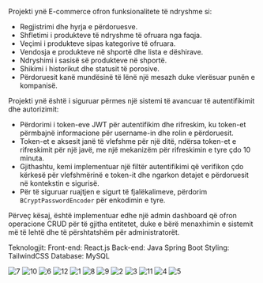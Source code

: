 Projekti ynë E-commerce ofron funksionalitete të ndryshme si:
- Regjistrimi dhe hyrja e përdoruesve.
- Shfletimi i produkteve të ndryshme të ofruara nga faqja.
- Veçimi i produkteve sipas kategorive të ofruara.
- Vendosja e produkteve në shportë dhe lista e dëshirave.
- Ndryshimi i sasisë së produkteve në shportë.
- Shikimi i historikut dhe statusit të porosive.
- Përdoruesit kanë mundësinë të lënë një mesazh duke vlerësuar punën e kompanisë.

Projekti ynë është i siguruar përmes një sistemi të avancuar të autentifikimit dhe autorizimit:
- Përdorimi i token-eve JWT për autentifikim dhe rifreskim, ku token-et përmbajnë informacione për username-in dhe rolin e përdoruesit.
- Token-et e aksesit janë të vlefshme për një ditë, ndërsa token-et e rifreskimit për një javë, me një mekanizëm për rifreskimin e tyre çdo 10 minuta.
- Gjithashtu, kemi implementuar një filtër autentifikimi që verifikon çdo kërkesë për vlefshmërinë e token-it dhe ngarkon detajet e përdoruesit në kontekstin e sigurisë.
- Për të siguruar ruajtjen e sigurt të fjalëkalimeve, përdorim `BCryptPasswordEncoder` për enkodimin e tyre.

Përveç kësaj, është implementuar edhe një admin dashboard që ofron operacione CRUD për të gjitha entitetet, duke e bërë menaxhimin e sistemit më të lehtë dhe të përshtatshëm për administratorët.

Teknologjit:
Front-end: React.js
Back-end: Java Spring Boot
Styling: TailwindCSS
Database: MySQL



![7](https://github.com/user-attachments/assets/0a68621a-dfc7-4bd6-b32a-d3bf9845de6d)
![10](https://github.com/user-attachments/assets/f7be25f2-2d36-4df6-85c3-b1556fe00078)
![6](https://github.com/user-attachments/assets/c9428c75-9854-4805-9a62-72eef3e3da46)
![12](https://github.com/user-attachments/assets/f337a872-e310-40bb-acd7-8a210b9197d4)
![1](https://github.com/user-attachments/assets/7e12b4f0-cce2-49ac-8e20-2cd7531104e5)
![8](https://github.com/user-attachments/assets/bcf69f12-4b84-4c2d-9402-a2eefecc6724)
![9](https://github.com/user-attachments/assets/a4918823-a96e-454f-9991-83719fcf2f5d)
![2](https://github.com/user-attachments/assets/f9e788bb-f60e-4da1-a561-3cb83a8901ee)
![3](https://github.com/user-attachments/assets/a9ce0561-5fcd-4c98-9270-b1d1ba4c839a)
![11](https://github.com/user-attachments/assets/ea28fdb6-a960-4f53-b100-f13f4896c507)
![4](https://github.com/user-attachments/assets/0dc04ec5-a4d1-4ceb-8fb0-9e286f9b113d)
![5](https://github.com/user-attachments/assets/9adfb753-16bc-40da-9e99-5b8dd9d31b2a)
